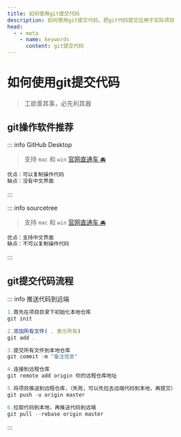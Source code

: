 ```yaml
---
title: 如何使用git提交代码
description: 如何使用git提交代码，把git代码提交应用于实际项目
head:
  - - meta
    - name: keywords
      content: git提交代码
---
```


# 如何使用git提交代码

> 工欲善其事，必先利其器

## git操作软件推荐

::: info GitHub Desktop
> 支持 `mac` 和 `win` [官网直通车 🚘](https://desktop.github.com)
```js
优点：可以复制操作代码
缺点：没有中文界面
```
:::

::: info sourcetree
> 支持 `mac` 和 `win` [官网直通车 🚘](https://www.sourcetreeapp.com)
```js
优点：支持中文界面
缺点：不可以复制操作代码
```
:::

## git提交代码流程

::: info 推送代码到远端
```js
1.首先在项目目录下初始化本地仓库
git init

2.添加所有文件( . 表示所有)
git add .

3.提交所有文件到本地仓库
git commit -m "备注信息"

4.连接到远程仓库
git remote add origin 你的远程仓库地址

5.将项目推送到远程仓库，（失败，可以先拉去远端代码到本地，再提交）
git push -u origin master

6.拉取代码到本地，再推送代码到远端
git pull --rebase origin master
```
:::

